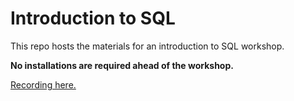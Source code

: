 # Introduction to SQL

This repo hosts the materials for an introduction to SQL workshop.

**No installations are required ahead of the workshop.**

[Recording here.](https://northwestern.zoom.us/rec/share/ebmgaCAiWk7vgQZRUrJtlcwPZ6WYYCUEoceDL6ix7z689Ah5isbglT_kROmL_Ftz.xN9oAr_rHWsLGg68)
